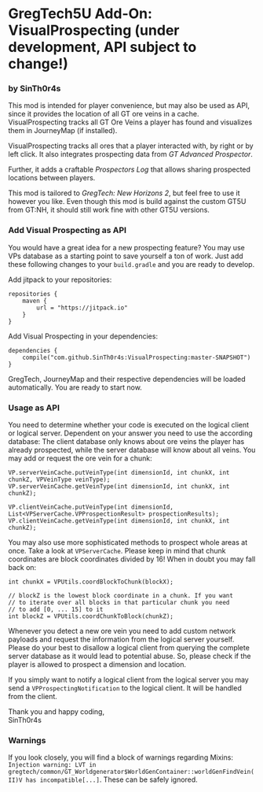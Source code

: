 # GregTech5U Add-On: VisualProspecting (under development, API subject to change!)
### by SinTh0r4s

This mod is intended for player convenience, but may also be used as API, since it provides the location of all GT ore veins in a cache. VisualProspecting tracks all GT Ore Veins a player has found and visualizes them in JourneyMap (if installed).

VisualProspecting tracks all ores that a player interacted with, by right or by left click. It also integrates prospecting data from _GT Advanced Prospector_.

Further, it adds a craftable _Prospectors Log_ that allows sharing prospected locations between players.

This mod is tailored to _GregTech: New Horizons 2_, but feel free to use it however you like. Even though this mod is build against the custom GT5U from GT:NH, it should still work fine with other GT5U versions.


### Add Visual Prospecting as API

You would have a great idea for a new prospecting feature? You may use VPs database as a starting point to save yourself a ton of work. Just add these following changes to your ```build.gradle``` and you are ready to develop.

Add jitpack to your repositories:
```
repositories {
    maven {
        url = "https://jitpack.io"
    }
}
```

Add Visual Prospecting in your dependencies:
```
dependencies {
    compile("com.github.SinTh0r4s:VisualProspecting:master-SNAPSHOT")
}
```

GregTech, JourneyMap and their respective dependencies will be loaded automatically. You are ready to start now.


### Usage as API

You need to determine whether your code is executed on the logical client or logical server. Dependent on your answer you need to use the according database: The client database only knows about ore veins the player has already prospected, while the server database will know about all veins. You may add or request the ore vein for a chunk:
```
VP.serverVeinCache.putVeinType(int dimensionId, int chunkX, int chunkZ, VPVeinType veinType);
VP.serverVeinCache.getVeinType(int dimensionId, int chunkX, int chunkZ);

VP.clientVeinCache.putVeinType(int dimensionId, List<VPServerCache.VPProspectionResult> prospectionResults);
VP.clientVeinCache.getVeinType(int dimensionId, int chunkX, int chunkZ);
```
You may also use more sophisticated methods to prospect whole areas at once. Take a look at ``VPServerCache``.
Please keep in mind that chunk coordinates are block coordinates divided by 16! When in doubt you may fall back on:
```
int chunkX = VPUtils.coordBlockToChunk(blockX);
```
```
// blockZ is the lowest block coordinate in a chunk. If you want 
// to iterate over all blocks in that particular chunk you need
// to add [0, ... 15] to it
int blockZ = VPUtils.coordChunkToBlock(chunkZ);
```

Whenever you detect a new ore vein you need to add custom network payloads and request the information from the logical server yourself. Please do your best to disallow a logical client from querying the complete server database as it would lead to potential abuse. So, please check if the player is allowed to prospect a dimension and location.

If you simply want to notify a logical client from the logical server you may send a ``VPProspectingNotification`` to the logical client. It will be handled from the client.

Thank you and happy coding,\
SinTh0r4s

### Warnings

If you look closely, you will find a block of warnings regarding Mixins: ``Injection warning: LVT in gregtech/common/GT_Worldgenerator$WorldGenContainer::worldGenFindVein(II)V has incompatible[...]``. These can be safely ignored.